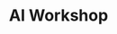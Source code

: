 ---
title: "AI Workshop"
draft: false
# page title background image
bg_image: "images/events/event1.jpeg"
# meta description
description : "Workshop on AI for complex systems, featuring technical sessions, presentations, group interaction, and exploration of advanced methodologies."
---